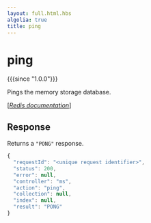```yaml
---
layout: full.html.hbs
algolia: true
title: ping
---
```



# ping

{{{since "1.0.0"}}}

Pings the memory storage database.

[[_Redis documentation_]](https://redis.io/commands/ping)


## Response

Returns a `"PONG"` response.

```javascript
{
  "requestId": "<unique request identifier>",
  "status": 200,
  "error": null,
  "controller": "ms",
  "action": "ping",
  "collection": null,
  "index": null,
  "result": "PONG"
}
```
